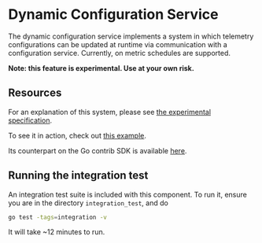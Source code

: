 # Dynamic Configuration Service
The dynamic configuration service implements a system in which telemetry
configurations can be updated at runtime via communication with a
configuration service. Currently, on metric schedules are supported.

**Note: this feature is experimental. Use at your own risk.**

## Resources
For an explanation of this system, please see [the experimental
specification](https://github.com/open-telemetry/opentelemetry-specification/blob/master/experimental/metrics/config-service.md).

To see it in action, check out [this example](https://github.com/vmingchen/opentelemetry-go-contrib/tree/master/sdk/dynamicconfig/example).

Its counterpart on the Go contrib SDK is available [here](https://github.com/open-telemetry/opentelemetry-go-contrib/pull/223).

## Running the integration test
An integration test suite is included with this component. To run it,
ensure you are in the directory `integration_test`, and do

```sh
go test -tags=integration -v
```

It will take ~12 minutes to run.
